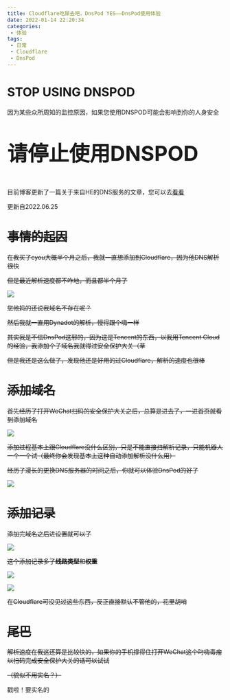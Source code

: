 ```yaml
---
title: Cloudflare吃屎去吧，DnsPod YES——DnsPod使用体验
date: 2022-01-14 22:20:34
categories: 
 - 体验
tags:
 - 日常
 - Cloudflare
 - DnsPod
---
```


# STOP USING DNSPOD

因为某些众所周知的监控原因，如果您使用DNSPOD可能会影响到你的人身安全

<font size="+4">

**请停止使用DNSPOD**

</font>

目前博客更新了一篇关于来自HE的DNS服务的文章，您可以去[看看](https://www.lanta.cyou/2022/06/25/he-dns/)

更新自2022.06.25

# ~~事情的起因~~

~~在我买了cyou大概半个月之后，我就一直想添加到Cloudflare，因为他DNS解析很快~~

~~但是最近解析速度都不咋地，而且都半个月了~~

~~![](https://pic.lanta.cyou/img/2022-01-14_22-25.png)~~

~~您他妈的还说我域名不存在呢？~~

~~然后我就一直用Dynadot的解析，慢得跟个嗨一样~~

~~其实我是不信DnsPod这邪的，因为这是Tencent的东西，以我用Tencent Cloud的经验，我添加个子域名我就得过安全保护大关（草~~

~~但是我还是这么做了，发现他还是好用的过Cloudflare，解析的速度也很棒~~

# ~~添加域名~~

~~首先经历了打开WeChat扫码的安全保护大关之后，总算是进去了，一进首页就看到添加域名~~

~~![](https://pic.lanta.cyou/img/2022-01-14_22-28.png)~~

~~添加过程基本上跟Cloudflare没什么区别，只是不能直接扫解析记录，只能机器人一个一个试（最终你会发现基本上这种自动添加解析没什么用）~~

~~经历了漫长的更换DNS服务器的时间之后，你就可以体验DnsPod的好了~~

~~![](https://pic.lanta.cyou/img/2022-01-14_22-29.png)~~

# ~~添加记录~~

~~添加完域名之后进设置就可以了~~

~~![](https://pic.lanta.cyou/img/2022-01-14_22-30.png)~~

~~这个添加记录多了**线路类型**和**权重**~~

~~![](https://pic.lanta.cyou/img/2022-01-14_22-31.png)~~

~~![](https://pic.lanta.cyou/img/2022-01-14_22-31_1.png)~~

~~在Cloudflare可没见过这些东西，反正直接默认不管他的，花里胡哨~~

# ~~尾巴~~

~~解析速度在我这还算是比较快的，如果你的手机撑得住打开WeChat这个叼嗨毒瘤以扫码完成安全保护大关的话可以试试~~

~~（貌似不用实名？）~~ 

戳啦！要实名的
